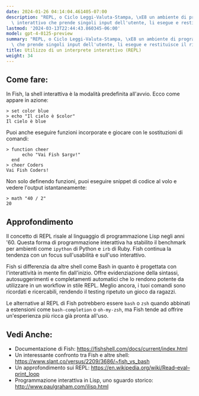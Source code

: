 ```yaml
---
date: 2024-01-26 04:14:04.461405-07:00
description: "REPL, o Ciclo Leggi-Valuta-Stampa, \xE8 un ambiente di programmazione\
  \ interattivo che prende singoli input dell'utente, li esegue e restituisce il risultato.\u2026"
lastmod: '2024-03-13T22:44:43.860345-06:00'
model: gpt-4-0125-preview
summary: "REPL, o Ciclo Leggi-Valuta-Stampa, \xE8 un ambiente di programmazione interattivo\
  \ che prende singoli input dell'utente, li esegue e restituisce il risultato."
title: Utilizzo di un interprete interattivo (REPL)
weight: 34
---
```


## Come fare:
In Fish, la shell interattiva è la modalità predefinita all'avvio. Ecco come appare in azione:

```Fish Shell
> set color blue
> echo "Il cielo è $color"
Il cielo è blue
```

Puoi anche eseguire funzioni incorporate e giocare con le sostituzioni di comandi:

```Fish Shell
> function cheer
      echo "Vai Fish $argv!"
  end
> cheer Coders
Vai Fish Coders!
```

Non solo definendo funzioni, puoi eseguire snippet di codice al volo e vedere l'output istantaneamente:

```Fish Shell
> math "40 / 2"
20
```

## Approfondimento
Il concetto di REPL risale al linguaggio di programmazione Lisp negli anni '60. Questa forma di programmazione interattiva ha stabilito il benchmark per ambienti come `ipython` di Python e `irb` di Ruby. Fish continua la tendenza con un focus sull'usabilità e sull'uso interattivo.

Fish si differenzia da altre shell come Bash in quanto è progettata con l'interattività in mente fin dall'inizio. Offre evidenziazione della sintassi, autosuggerimenti e completamenti automatici che lo rendono potente da utilizzare in un workflow in stile REPL. Meglio ancora, i tuoi comandi sono ricordati e ricercabili, rendendo il testing ripetuto un gioco da ragazzi.

Le alternative al REPL di Fish potrebbero essere `bash` o `zsh` quando abbinati a estensioni come `bash-completion` o `oh-my-zsh`, ma Fish tende ad offrire un'esperienza più ricca già pronta all'uso.

## Vedi Anche:
- Documentazione di Fish: https://fishshell.com/docs/current/index.html
- Un interessante confronto tra Fish e altre shell: https://www.slant.co/versus/2209/3686/~fish_vs_bash
- Un approfondimento sui REPL: https://en.wikipedia.org/wiki/Read–eval–print_loop
- Programmazione interattiva in Lisp, uno sguardo storico: http://www.paulgraham.com/ilisp.html
